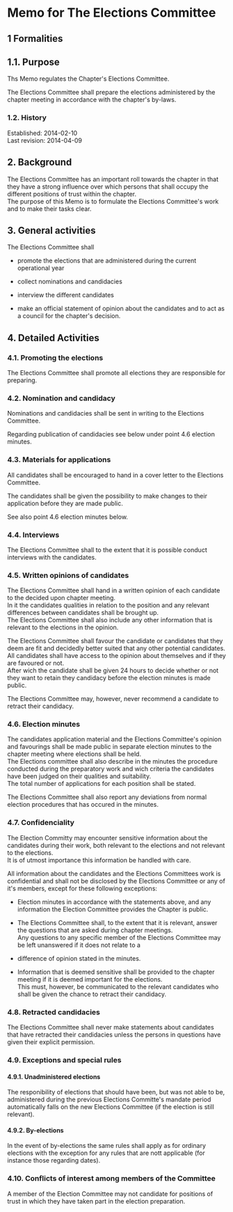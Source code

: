 # Memo for The Elections Committee

## 1 Formalities
## 1.1. Purpose
Ths Memo regulates the Chapter's Elections Committee.

The Elections Committee shall prepare the elections administered by the chapter meeting in accordance with the chapter's by-laws.

### 1.2. History
Established: 2014-02-10  
Last revision: 2014-04-09

## 2. Background
The Elections Committee has an important roll towards the chapter in that they have a strong influence over which persons that shall occupy the different positions of trust within the chapter.  
The purpose of this Memo is to formulate the Elections Committee's work and to make their tasks clear.

## 3. General activities
The Elections Committee shall

- promote the elections that are administered during the current operational year

- collect nominations and candidacies

- interview the different candidates

- make an official statement of opinion about the candidates and to act as a council for the chapter's decision.

## 4. Detailed Activities
### 4.1. Promoting the elections
The Elections Committee shall promote all elections they are responsible for preparing.

### 4.2. Nomination and candidacy
Nominations and candidacies shall be sent in writing to the Elections Committee. 

Regarding publication of candidacies see below under point 4.6 election minutes.

### 4.3. Materials for applications
All candidates shall be encouraged to hand in a cover letter to the Elections Committee.

The candidates shall be given the possibility to make changes to their application before they are made public.

See also point 4.6 election minutes below.

### 4.4. Interviews
The Elections Committee shall to the extent that it is possible conduct interviews with the candidates.

### 4.5. Written opinions of candidates
The Elections Committee shall hand in a written opinion of each candidate to the decided upon chapter meeting.  
In it the candidates qualities in relation to the position and any relevant differences between candidates shall be brought up.  
The Elections Committee shall also include any other information that is relevant to the elections in the opinion.  

The Elections Committee shall favour the candidate or candidates that they deem are fit and decidedly better suited that any other potential candidates.  
All candidates shall have access to the opinion about themselves and if they are favoured or not.  
After wich the candidate shall be given 24 hours to decide whether or not they want to retain they candidacy before the election minutes is made public.

The Elections Committee may, however, never recommend a candidate to retract their candidacy.

### 4.6. Election minutes
The candidates application material and the Elections Committee's opinion and favourings shall be made public in separate election minutes to the chapter meeting where elections shall be held.  
The Elections committee shall also describe in the minutes the procedure conducted during the preparatory work and wich criteria the candidates have been judged on their qualities and suitability.  
The total number of applications for each position shall be stated.

The Elections Committee shall also report any deviations from normal election procedures that has occured in the minutes.

### 4.7. Confidenciality
The Election Committy may encounter sensitive information about the candidates during their work, both relevant to the elections and not relevant to the elections.  
It is of utmost importance this information be handled with care.

All information about the candidates and the Elections Committees work is confidential and shall not be disclosed by the Elections Committee or any of it's members, except for these following exceptions:

- Election minutes in accordance with the statements above, and any information the Election Committee provides the Chapter is public.

- The Elections Committee shall, to the extent that it is relevant, answer the questions that are asked during chapter meetings.  
  Any questions to any specific member of the Elections Committee may be left unanswered if it does not relate to a

- difference of opinion stated in the minutes.

- Information that is deemed sensitive shall be provided to the chapter meeting if it is deemed important for the elections.  
  This must, however, be communicated to the relevant candidates who shall be given the chance to retract their candidacy.

### 4.8. Retracted candidacies
The Elections Committee shall never make statements about candidates that have retracted their candidacies unless the persons in questions have given their explicit permission.

### 4.9. Exceptions and special rules
#### 4.9.1. Unadministered elections
The responibility of elections that should have been, but was not able to be, administered during the previous Elections Committe's mandate period automatically falls on the new Elections Committee (if the election is still relevant).

#### 4.9.2. By-elections
In the event of by-elections the same rules shall apply as for ordinary elections with the exception for any rules that are nott applicable (for instance those regarding dates).

### 4.10. Conflicts of interest among members of the Committee
A member of the Election Committee may not candidate for positions of trust in which they have taken part in the election preparation.
